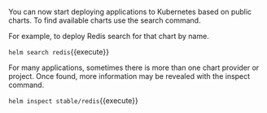You can now start deploying applications to Kubernetes based on public charts. To find available charts use the search command.

For example, to deploy Redis search for that chart by name.

``helm search redis``{{execute}}

For many applications, sometimes there is more than one chart provider or project. Once found, more information may be revealed with the inspect command.

``helm inspect stable/redis``{{execute}}